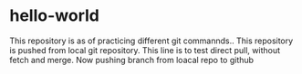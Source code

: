 # hello-world
This repository is as of practicing different git commannds..
This repository is pushed from local git repository.
This line is to test direct pull, without fetch and merge.
Now pushing branch from loacal repo to github
